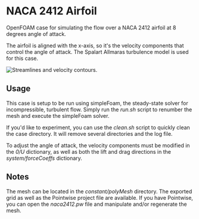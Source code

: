 # NACA 2412 Airfoil
OpenFOAM case for simulating the flow over a NACA 2412 airfoil at 8 degrees angle of attack. 

The airfoil is aligned with the x-axis, so it's the velocity components that control the angle of attack. The Spalart Allmaras turbulence model is used for this case. 

![Streamlines and velocity contours.](https://raw.github.com/traviscarrigan/OpenFOAM-NACA2412/master/streamlines.png)

## Usage
This case is setup to be run using simpleFoam, the steady-state solver for incompressible, turbulent flow. Simply run the *run.sh* script to renumber the mesh and execute the simpleFoam solver. 

If you'd like to experiment, you can use the *clean.sh* script to quickly clean the case directory. It will remove several directories and the log file. 

To adjust the angle of attack, the velocity components must be modified in the *0/U* dictionary, as well as both the lift and drag directions in the *system/forceCoeffs* dictionary.

## Notes
The mesh can be located in the *constant/polyMesh* directory. The exported grid as well as the Pointwise project file are available. If you have Pointwise, you can open the *naca2412.pw* file and manipulate and/or regenerate the mesh. 

